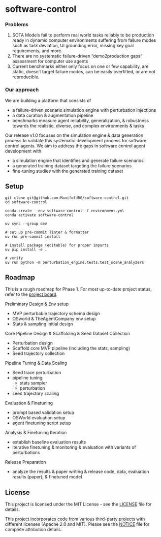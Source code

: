 # software-control

### Problems

1. SOTA Models fail to perform real world tasks reliably to be production ready in dynamic computer environments suffering from failure modes such as task deviation, UI grounding error, missing key goal requirements, and more.
2. There are no systematic failure-driven “demo2production gaps” assessment for computer use agents
3. Current benchmarks either only focus on one or few capability, are static, doesn’t target failure modes, can be easily overfitted, or are not reproducible.

### Our approach

We are building a platform that consists of

- a failure-driven scenario simulation engine with perturbation injections
- a data curation & augmentation pipeline
- benchmarks measure agent reliability, generalization, & robustness towards the realistic, diverse, and complex environments & tasks

Our release v1.0 focuses on the simulation engine & data generation process to validate this systematic development process for software control agents. We aim to address the gaps in software control agent development with

- a simulation engine that identifies and generate failure scenarios
- a generated training dataset targeting the failure scenarios
- fine-tuning studies with the generated training dataset

## Setup

```
git clone git@github.com:ManifoldRG/software-control.git
cd software-control

conda create --env software-control -f environment.yml
conda activate software-control

uv sync --group dev

# set up pre-commit linter & formatter
uv run pre-commit install

# install package (editable) for proper imports
uv pip install -e .

# verify
uv run python -m perturbation_engine.tests.test_scene_analyzers
```

## Roadmap

This is a rough roadmap for Phase 1. For most up-to-date project status, refer to the [project board](https://github.com/orgs/ManifoldRG/projects/30/views/1).

Preliminary Design & Env setup

- MVP perturbable trajectory schema design
- OSworld & TheAgentCompany env setup
- Stats & sampling initial design

Core Pipeline Design & Scaffolding & Seed Dataset Collection

- Perturbation design
- Scaffold core MVP pipeline (including the stats, sampling)
- Seed trajectory collection

Pipeline Tuning & Data Scaling

- Seed trace perturbation
- pipeline tuning
  - stats sampler
  - perturbation
- seed trajectory scaling

Evaluation & Finetuning

- prompt based validation setup
- OSWorld evaluation setup
- agent finetuning script setup

Analysis & Finetuning Iteration

- establish baseline evaluation results
- iterative finetuning & monitoring & evaluation with variants of perturbations

Release Preparation

- analyze the results & paper writing & release code, data, evaluation results (paper), & finetuned model

## License

This project is licensed under the MIT License - see the [LICENSE](LICENSE) file for details.

This project incorporates code from various third-party projects with different licenses (Apache 2.0 and MIT). Please see the [NOTICE](NOTICE) file for complete attribution details.
